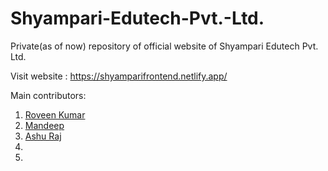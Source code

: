 # Shyampari-Edutech-Pvt.-Ltd.
Private(as of now) repository of official website of Shyampari Edutech Pvt. Ltd. 

Visit website : https://shyamparifrontend.netlify.app/

Main contributors:
  1) [Roveen Kumar](https://github.com/rk-iitb26)
  2) [Mandeep](https://github.com/coder-zen)
  3) [Ashu Raj](https://github.com/Runtime17)
  4) 
  5) 
     
